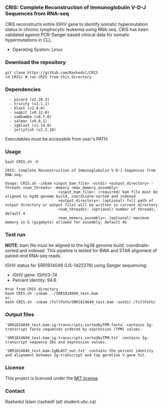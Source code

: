 ### CRIS: Complete Reconstruction of Immunoglobulin V-D-J Sequences from RNA-seq 

CRIS reconstructs entire *IGHV* gene to identify somatic hypermutation status in chronic lymphocytic leukemia using RNA-seq. CRIS has been validated against PCR-Sanger based clinical data for somatic hypermutations in CLL.

* Operating System: Linux

### Download the repository

```
git clone https://github.com/Rashedul/CRIS
cd CRIS/ # run CRIS from this directory 
```

### Dependencies

```
  - picard (v2.20.3)
  - trinity (v2.1.1)
  - blast (v2.9.0)
  - seqkit (v0.12.0)
  - sambamba (v0.7.0)
  - salmon (v0.8.1)
  - igblast (v1.14.0)
  - jellyfish (v2.2.10)
```

Executables must be accessible from user's PATH. 

### Usage

```
bash CRIS.sh -h

CRIS: Complete Reconstruction of Immunoglobulin V-D-J Sequences from RNA-seq.

Usage: CRIS.sh -inbam <input_bam_file> -outdir <output_directory> -threads <num_threads> -memory <max_memory_assembly>
                        <input_bam_file>: (required) bam file must be aligned to hg38 genome build, coordinate-sorted and indexed
                        <output_directory>: (optional) full path of output directory or output files will be written in current directory
                        <num_threads>: (optional) number of threads; default 4
                        <max_memory_assembly>: (optional) maximum memory in G (gigabyte) allowed for assembly; default 4G
```

### Test run

**NOTE:** bam file must be aligned to the hg38 genome build, coordinate-sorted and indexed. This pipeline is tested for BWA and STAR alignment of paired-end RNA-seq reads. 
 
IGHV status for SRR1814049 (US-1422278) using Sanger sequencing:

* IGHV gene: IGHV3-74
* Percent identity: 94.6

```
#run from CRIS directory
bash CRIS.sh -inbam ../SRR1814049_test.bam 
or,
bash CRIS.sh -inbam /fullPath/SRR1814049_test.bam -outdir /fullPath/
```

### Output files

```
`SRR1814049_test.bam.ig-transcripts.sortedbyTPM.fasta` contains Ig-transcript fasta sequences ordered by expression (TPM) values. 

`SRR1814049_test.bam.ig-transcripts.sortedbyTPM.txt` contains Ig-transcript sequence IDs and expression values.

`SRR1814049_test.bam.IgBLAST_out.txt` contains the percent identity and alignment between Ig-transcript and top germline V gene hit.
```

### License 

This project is licensed under the [MIT license](https://github.com/Rashedul/CRIS/blob/main/LICENSE).

### Contact 

Rashedul Islam (rashed1 (at) student.ubc.ca)

